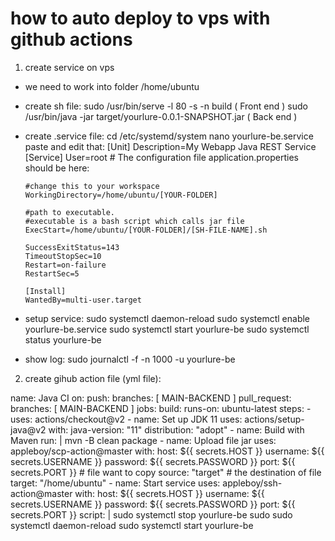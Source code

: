 # how to auto deploy to vps with github actions

1. create service on vps
- we need to work into folder /home/ubuntu
- create sh file:
  sudo /usr/bin/serve -l 80 -s -n build ( Front end )
  sudo /usr/bin/java -jar target/yourlure-0.0.1-SNAPSHOT.jar ( Back end )
- create .service file:
  cd /etc/systemd/system
  nano yourlure-be.service
  paste and edit that:
      [Unit]
      Description=My Webapp Java REST Service
      [Service]
      User=root
      # The configuration file application.properties should be here:

      #change this to your workspace
      WorkingDirectory=/home/ubuntu/[YOUR-FOLDER]

      #path to executable. 
      #executable is a bash script which calls jar file
      ExecStart=/home/ubuntu/[YOUR-FOLDER]/[SH-FILE-NAME].sh

      SuccessExitStatus=143
      TimeoutStopSec=10
      Restart=on-failure
      RestartSec=5

      [Install]
      WantedBy=multi-user.target
                      
 - setup service:
    sudo systemctl daemon-reload
    sudo systemctl enable yourlure-be.service
    sudo systemctl start yourlure-be
    sudo systemctl status yourlure-be
    
 - show log:
    sudo journalctl -f -n 1000 -u yourlure-be

2. create gihub action file (yml file):

  name: Java CI
  on:
    push:
      branches: [ MAIN-BACKEND ]
    pull_request:
      branches: [ MAIN-BACKEND ]
  jobs:
    build:
      runs-on: ubuntu-latest
    steps:
      - uses: actions/checkout@v2
      - name: Set up JDK 11
        uses: actions/setup-java@v2
        with:
          java-version: "11"
          distribution: "adopt"
      - name: Build with Maven
        run: |
          mvn -B clean package
      - name: Upload file jar
        uses: appleboy/scp-action@master
        with:
          host: ${{ secrets.HOST }}
          username: ${{ secrets.USERNAME }}
          password: ${{ secrets.PASSWORD }}
          port: ${{ secrets.PORT }}
          # file want to copy
          source: "target"
          # the destination of file
          target: "/home/ubuntu"
      - name: Start service
        uses: appleboy/ssh-action@master
        with:
          host: ${{ secrets.HOST }}
          username: ${{ secrets.USERNAME }}
          password: ${{ secrets.PASSWORD }}
          port: ${{ secrets.PORT }}
          script: |
            sudo systemctl stop yourlure-be
            sudo sudo systemctl daemon-reload
            sudo systemctl start yourlure-be
